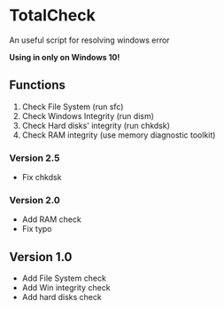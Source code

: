 # TotalCheck
An useful script for resolving windows error

**Using in only on Windows 10!**

## Functions
1. Check File System (run sfc)
2. Check Windows Integrity (run dism)
3. Check Hard disks' integrity (run chkdsk)
4. Check RAM integrity (use memory diagnostic toolkit)

### Version 2.5
- Fix chkdsk

### Version 2.0
- Add RAM check
- Fix typo

## Version 1.0
- Add File System check
- Add Win integrity check
- Add hard disks check

